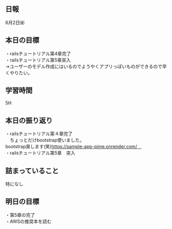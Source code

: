 ## 日報
6月2日㈮

## 本日の目標
・railsチュートリアル第4章完了<br> 
・railsチュートリアル第5章突入<br>
  →ユーザーのモデル作成にはいるのでようやくアプリっぽいものができるので早くやりたい。
  
## 学習時間
5H

## 本日の振り返り
・railsチュートリアル第４章完了<br>
　ちょっとだけbootstrap使いました。<br>
  bootstrap臭します(笑)https://sample-app-pime.onrender.com/　<br>
・railsチュートリアル第5章　突入

## 詰まっていること
特になし

## 明日の目標
・第5章の完了<br>
・AWSの推奨本を読む
